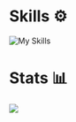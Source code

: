 # Skills ⚙️
![My Skills](https://skillicons.dev/icons?i=html,css,js,ts,react,astro,python,docker,md,vscode)

# Stats 📊
<picture>
  <source
    srcset="https://github-readme-stats.vercel.app/api?username=eugsh1&show_icons=true&theme=dark"
    media="(prefers-color-scheme: dark)"
  />
  <source
    srcset="https://github-readme-stats.vercel.app/api?username=eugsh1&show_icons=true"
    media="(prefers-color-scheme: light), (prefers-color-scheme: no-preference)"
  />
  <img src="https://github-readme-stats.vercel.app/api?username=eugsh1&show_icons=true" />
</picture>
